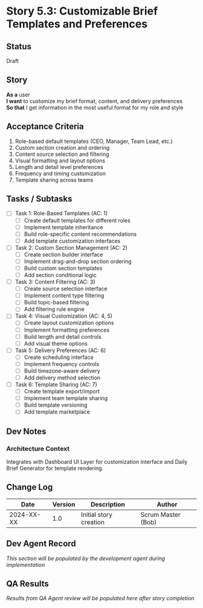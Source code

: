 # Story 5.3: Customizable Brief Templates and Preferences

## Status
Draft

## Story
**As a** user  
**I want** to customize my brief format, content, and delivery preferences  
**So that** I get information in the most useful format for my role and style

## Acceptance Criteria
1. Role-based default templates (CEO, Manager, Team Lead, etc.)
2. Custom section creation and ordering
3. Content source selection and filtering
4. Visual formatting and layout options
5. Length and detail level preferences
6. Frequency and timing customization
7. Template sharing across teams

## Tasks / Subtasks
- [ ] Task 1: Role-Based Templates (AC: 1)
  - [ ] Create default templates for different roles
  - [ ] Implement template inheritance
  - [ ] Build role-specific content recommendations
  - [ ] Add template customization interfaces
- [ ] Task 2: Custom Section Management (AC: 2)
  - [ ] Create section builder interface
  - [ ] Implement drag-and-drop section ordering
  - [ ] Build custom section templates
  - [ ] Add section conditional logic
- [ ] Task 3: Content Filtering (AC: 3)
  - [ ] Create source selection interface
  - [ ] Implement content type filtering
  - [ ] Build topic-based filtering
  - [ ] Add filtering rule engine
- [ ] Task 4: Visual Customization (AC: 4, 5)
  - [ ] Create layout customization options
  - [ ] Implement formatting preferences
  - [ ] Build length and detail controls
  - [ ] Add visual theme options
- [ ] Task 5: Delivery Preferences (AC: 6)
  - [ ] Create scheduling interface
  - [ ] Implement frequency controls
  - [ ] Build timezone-aware delivery
  - [ ] Add delivery method selection
- [ ] Task 6: Template Sharing (AC: 7)
  - [ ] Create template export/import
  - [ ] Implement team template sharing
  - [ ] Build template versioning
  - [ ] Add template marketplace

## Dev Notes
### Architecture Context
Integrates with Dashboard UI Layer for customization interface and Daily Brief Generator for template rendering.

## Change Log
| Date | Version | Description | Author |
|------|---------|-------------|---------|
| 2024-XX-XX | 1.0 | Initial story creation | Scrum Master (Bob) |

## Dev Agent Record
*This section will be populated by the development agent during implementation*

## QA Results
*Results from QA Agent review will be populated here after story completion*